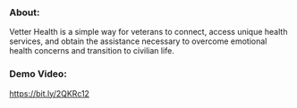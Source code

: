 ### About:
Vetter Health is a simple way for veterans to connect, access unique health services, and obtain the assistance necessary to overcome emotional health concerns and transition to civilian life.

### Demo Video: 
https://bit.ly/2QKRc12
